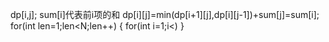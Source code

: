 dp[i,j];
sum[i]代表前i项的和
dp[i][j]=min(dp[i+1][j],dp[i][j-1])+sum[j]=sum[i];\
for(int len=1;len<N;len++)
{
    for(int i=1;i<)
}
